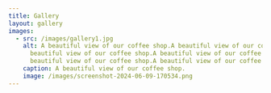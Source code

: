 ```yaml
---
title: Gallery
layout: gallery
images:
  - src: /images/gallery1.jpg
    alt: A beautiful view of our coffee shop.A beautiful view of our coffee shop.A
      beautiful view of our coffee shop.A beautiful view of our coffee shop.A
      beautiful view of our coffee shop.A beautiful view of our coffee shop.
    caption: A beautiful view of our coffee shop.
    image: /images/screenshot-2024-06-09-170534.png
---
```

